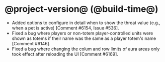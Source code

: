 # @project-version@ (@build-time@)

* Added options to configure in detail when to show the threat value (e.g., when a pet is active) [Comment #6154, Issue #536]. 
* Fixed a bug where players or non-totem player-controlled units were shown as totems if their name was the same as a player totem's name [Comment #6146].
* Fixed a bug where changing the colum and row limits of aura areas only took effect after reloading the UI [Comment #6169].
